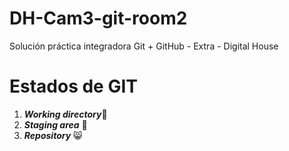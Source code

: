 # DH-Cam3-git-room2

Solución práctica integradora Git + GitHub - Extra - Digital House

# Estados de GIT

1. ***Working directory***:jack_o_lantern:
2. ***Staging area*** :cowboy_hat_face:
3. ***Repository*** :smile_cat:
